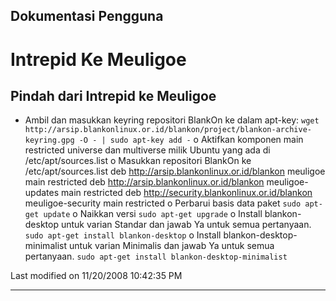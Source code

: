 ## Dokumentasi Pengguna
# Intrepid Ke Meuligoe
## Pindah dari Intrepid ke Meuligoe
  * Ambil dan masukkan keyring repositori BlankOn ke dalam apt-key:
      `wget http://arsip.blankonlinux.or.id/blankon/project/blankon-archive-keyring.gpg -O - | sudo apt-key add -`
     o Aktifkan komponen main restricted universe dan multiverse milik
       Ubuntu yang ada di /etc/apt/sources.list
     o Masukkan repositori BlankOn ke /etc/apt/sources.list
       deb http://arsip.blankonlinux.or.id/blankon meuligoe main
       restricted
       deb http://arsip.blankonlinux.or.id/blankon meuligoe-updates main
       restricted
       deb http://security.blankonlinux.or.id/blankon meuligoe-security
       main restricted
     o Perbarui basis data paket
       `sudo apt-get update`
     o Naikkan versi
       `sudo apt-get upgrade`
     o Install blankon-desktop untuk varian Standar dan jawab Ya untuk
       semua pertanyaan.
       `sudo apt-get install blankon-desktop`
     o Install blankon-desktop-minimalist untuk varian Minimalis dan jawab
       Ya untuk semua pertanyaan.
      `sudo apt-get install blankon-desktop-minimalist`

Last modified on 11/20/2008 10:42:35 PM
 
---
 
